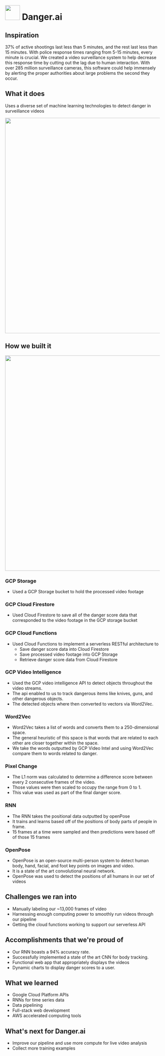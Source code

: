 # <img src="https://raw.githubusercontent.com/isaiahnields/danger.ai/master/logo.png" width="48"> Danger.ai

## Inspiration
37% of active shootings last less than 5 minutes, and the rest last less than 15 minutes. With police response times ranging from 5-15 minutes, every minute is crucial. We created a video surveillance system to help decrease this response time by cutting out the lag due to human interaction. With over 285 million surveillance cameras, this software could help immensely by alerting the proper authorities about large problems the second they occur. 

## What it does
Uses a diverse set of machine learning technologies to detect danger in surveillance videos

<img src="https://raw.githubusercontent.com/isaiahnields/danger.ai/master/gif.gif" width="700">

## How we built it

<img src="https://raw.githubusercontent.com/isaiahnields/danger.ai/master/diagram.png" width="700">

### GCP Storage
- Used a GCP Storage bucket to hold the processed video footage

### GCP Cloud Firestore
- Used Cloud Firestore to save all of the danger score data that corresponded to the video footage in the GCP storage bucket

### GCP Cloud Functions
- Used Cloud Functions to implement a serverless RESTful architecture to
    - Save danger score data into Cloud Firestore
    - Save processed video footage into GCP Storage
    - Retrieve danger score data from Cloud Firestore

### GCP Video Intelligence
- Used the GCP video intelligence API to detect objects throughout the video streams.
- The api enabled to us to track dangerous items like knives, guns, and other dangerous objects.
- The detected objects where then converted to vectors via Word2Vec.

### Word2Vec
- Word2Vec takes a list of words and converts them to a 250-dimensional space. 
- The general heuristic of this space is that words that are related to each other are closer together within the space.
- We take the words outputted by GCP Video Intel and using Word2Vec compare them to words related to danger.

### Pixel Change
- The L1 norm was calculated to determine a difference score between every 2 consecutive frames of the video.
- Those values were then scaled to occupy the range from 0 to 1.
- This value was used as part of the final danger score.

### RNN
- The RNN takes the positional data outputted by openPose
- It trains and learns based off of the positions of body parts of people in frame.
- 15 frames at a time were sampled and then predictions were based off of those 15 frames

### OpenPose
- OpenPose is an open-source multi-person system to detect human body, hand, facial, and foot key points on images and video.
- It is a state of the art convolutional neural network.
- OpenPose was used to detect the positions of all humans in our set of videos

## Challenges we ran into
- Manually labeling our ~13,000 frames of video
- Harnessing enough computing power to smoothly run videos through our pipeline
- Getting the cloud functions working to support our serverless API

## Accomplishments that we're proud of
- Our RNN boasts a 94% accuracy rate.
- Successfully implemented a state of the art CNN for body tracking.
- Functional web app that appropriately displays the videos
- Dynamic charts to display danger scores to a user.

## What we learned
- Google Cloud Platform APIs
- RNNs for time series data
- Data pipelining
- Full-stack web development
- AWS accelerated computing tools

## What's next for Danger.ai
- Improve our pipeline and use more compute for live video analysis
- Collect more training examples
